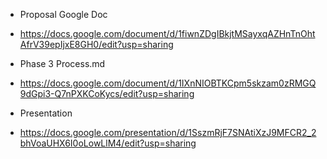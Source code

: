 * Proposal Google Doc
* https://docs.google.com/document/d/1fiwnZDgIBkjtMSayxqAZHnTnOhtAfrV39epIjxE8GH0/edit?usp=sharing

* Phase 3 Process.md
* https://docs.google.com/document/d/1IXnNIOBTKCpm5skzam0zRMGQ9dGpi3-Q7nPXKCoKycs/edit?usp=sharing

* Presentation
* https://docs.google.com/presentation/d/1SszmRjF7SNAtiXzJ9MFCR2_2bhVoaUHX6I0oLowLlM4/edit?usp=sharing
